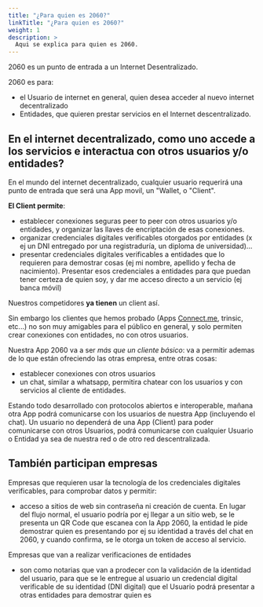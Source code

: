 ```yaml
---
title: "¿Para quien es 2060?"
linkTitle: "¿Para quien es 2060?"
weight: 1
description: >
  Aqui se explica para quien es 2060.
---
```


2060 es un punto de entrada a un Internet Desentralizado.

2060 es para:

- el Usuario de internet en general, quien desea acceder al nuevo internet decentralizado
- Entidades, que quieren prestar servicios en el Internet descentralizado.


## En el internet decentralizado, como uno accede a los servicios e interactua con otros usuarios y/o entidades?

En el mundo del internet decentralizado, cualquier usuario requerirá una punto de entrada que será una App movil, un "Wallet, o "Client". 

**El Client permite**:

- establecer conexiones seguras peer to peer con otros usuarios y/o entidades, y organizar las llaves de encriptación de esas conexiones.
- organizar credenciales digitales verificables otorgados por entidades (x ej un DNI entregado por una registraduría, un diploma de universidad)...
- presentar credenciales digitales verificables a entidades que lo requieren para demostrar cosas (ej mi nombre, apellido y fecha de nacimiento). Presentar esos credenciales a entidades para que puedan tener certeza de quien soy, y dar me acceso directo a un servicio (ej banca móvil)

Nuestros competidores **ya tienen** un client así.

Sin embargo los clientes que hemos probado (Apps [Connect.me](https://connect.me/), trinsic, etc...) no son muy amigables para el público en general, y solo permiten crear conexiones con entidades, no con otros usuarios.

Nuestra App 2060 va a ser *más que un cliente básico*: va a permitir ademas de lo que están ofreciendo las otras empresa, entre otras cosas:
- establecer conexiones con otros usuarios
- un chat, similar a whatsapp, permitira chatear con los usuarios y con servicios al cliente de entidades.

Estando todo desarrollado con protocolos abiertos e interoperable, mañana otra App podrá comunicarse con los usuarios de nuestra App (incluyendo el chat). Un usuario no dependerá de una App (Client) para poder comunicarse con otros Usuarios, podrá comunicarse con cualquier Usuario o Entidad ya sea de nuestra red o de otro red descentralizada.



## También participan empresas

Empresas que requieren usar la tecnología de los credenciales digitales verificables, para comprobar datos y permitir:
- acceso a sitios de web sin contraseña ni creación de cuenta. En lugar del flujo normal, el usuario podría por ej llegar a un sitio web, se le presenta un QR Code que escanea con la App 2060, la entidad le pide demostrar quien es presentando por ej su identidad a través del chat en 2060, y cuando confirma, se le otorga un token de acceso al servicio.

Empresas que van a realizar verificaciones de entidades
- son como notarias que van a prodecer con la validación de la identidad del usuario, para que se le entregue al usuario un credencial digital verificable de su identidad (DNI digital) que el Usuario podrá presentar a otras entidades para demostrar quien es

